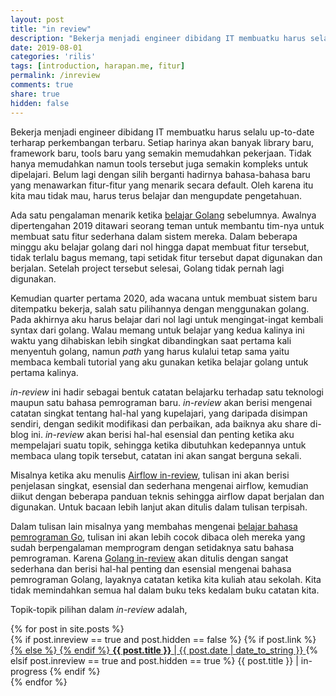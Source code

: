 ```yaml
---
layout: post
title: "in review"
description: "Bekerja menjadi engineer dibidang IT membuatku harus selalu belajar hal yang baru. Untuk setiap pembelajaran tersebut, in-review menjadi catatan yang sangat berarti untuk kemudian kedepannya dapat dilihat lagi ketika dibutuhkan"
date: 2019-08-01
categories: 'rilis'
tags: [introduction, harapan.me, fitur]
permalink: /inreview
comments: true
share: true
hidden: false
---
```


Bekerja menjadi engineer dibidang IT membuatku harus selalu up-to-date terharap perkembangan terbaru. Setiap harinya akan banyak library baru, framework baru, tools baru yang semakin memudahkan pekerjaan. Tidak hanya memudahkan namun tools tersebut juga semakin kompleks untuk dipelajari. Belum lagi dengan silih berganti hadirnya bahasa-bahasa baru yang menawarkan fitur-fitur yang menarik secara default. Oleh karena itu kita mau tidak mau, harus terus belajar dan mengupdate pengetahuan.

Ada satu pengalaman menarik ketika [belajar Golang](/golang) sebelumnya. Awalnya dipertengahan 2019 ditawari seorang teman untuk membantu tim-nya untuk membuat satu fitur sederhana dalam sistem mereka. Dalam beberapa minggu aku belajar golang dari nol hingga dapat membuat fitur tersebut, tidak terlalu bagus memang, tapi setidak fitur tersebut dapat digunakan dan berjalan. Setelah project tersebut selesai, Golang tidak pernah lagi digunakan.

Kemudian quarter pertama 2020, ada wacana untuk membuat sistem baru ditempatku bekerja, salah satu pilihannya dengan menggunakan golang. Pada akhirnya aku harus belajar dari nol lagi untuk mengingat-ingat kembali syntax dari golang. Walau memang untuk belajar yang kedua kalinya ini waktu yang dihabiskan lebih singkat dibandingkan saat pertama kali menyentuh golang, namun *path* yang harus kulalui tetap sama yaitu membaca kembali tutorial yang aku gunakan ketika belajar golang untuk pertama kalinya.

*in-review* ini hadir sebagai bentuk catatan belajarku terhadap satu teknologi maupun satu bahasa pemrograman baru. *in-review* akan berisi mengenai catatan singkat tentang hal-hal yang kupelajari, yang daripada disimpan sendiri, dengan sedikit modifikasi dan perbaikan, ada baiknya aku share di-blog ini. *in-review* akan berisi hal-hal esensial dan penting ketika aku mempelajari suatu topik, sehingga ketika dibutuhkan kedepannya untuk membaca ulang topik tersebut, catatan ini akan sangat berguna sekali.

Misalnya ketika aku menulis [Airflow in-review](/airflow), tulisan ini akan berisi penjelasan singkat, esensial dan sederhana mengenai airflow, kemudian diikut dengan beberapa panduan teknis sehingga airflow dapat berjalan dan digunakan. Untuk bacaan lebih lanjut akan ditulis dalam tulisan terpisah.

Dalam tulisan lain misalnya yang membahas mengenai [belajar bahasa pemrograman Go](/golang), tulisan ini akan lebih cocok dibaca oleh mereka yang sudah berpengalaman memprogram dengan setidaknya satu bahasa pemrograman. Karena [Golang in-review](/golang) akan ditulis dengan sangat sederhana dan berisi hal-hal penting dan esensial mengenai bahasa pemrograman Golang, layaknya catatan ketika kita kuliah atau sekolah. Kita tidak memindahkan semua hal dalam buku teks kedalam buku catatan kita.

Topik-topik pilihan dalam *in-review* adalah,
<div class="archive">
<div class="archive-list">
<div>
{% for post in site.posts %}
    <div class="archive-list-post">
        {% if post.inreview == true and post.hidden == false %}
            {% if post.link %}
                <a href="{{ post.link }}">
            {% else %}
                <a href="{{ post.url | prepend: site.baseurl }}">
            {% endif %}
            <span class="archive-list-post-title">
            <b>{{ post.title }}</b>
            </span>
            <span class="archive-list-post-date">
                <time>| {{ post.date | date_to_string }}</time>
            </span>
            </a>
        {% elsif post.inreview == true and post.hidden == true %}
            {{ post.title }}
            <span class="archive-list-post-date">
            | in-progress
            </span>
        {% endif %}
    </div>
{% endfor %}
</div>
</div>
</div>